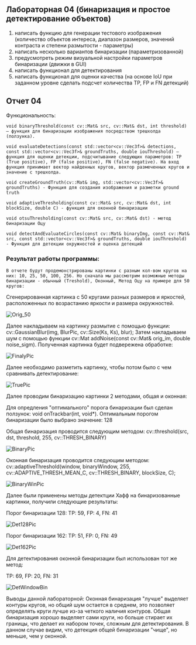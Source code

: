 ## **Лабораторная 04 (бинаризация и простое детектирование объектов)**
1.	написать функцию для генерации тестового изображения (количество объектов интереса, диапазон размеров, значений контраста и степени размытости - параметры)
2.	написать несколько вариантов бинаризации (параметризованной)
3.	предусмотреть режим визуальной настройки параметров бинаризации (движки в GUI)
4.	написать функционал для детектирования
5.	написать функционал для оценки качества (на основе IoU при заданном уровне сделать подсчет количества TP, FP и FN детекций)


## **Отчет 04**
	 
Функциональность:

	void binaryThreshold(const cv::Mat& src, cv::Mat& dst, int threshold) – функция для бинаризации изображения посредством трешхолда (ползунка).
 
	void evaluateDetections(const std::vector<cv::Vec3f>& detections, const std::vector<cv::Vec3f>& groundTruths, double iouThreshold) – функция для оценки детекции, подсчитывание следующих параметров: TP (True positive), FP (false positive), FN (false negative). На вход функция принимает вектор найденных кругов, вектор размеченных кругов и значение с трешхолда.
 
	void createGroundTruth(cv::Mat& img, std::vector<cv::Vec3f>& groundTruths) - Функция для создания изображения и разметки ground truth
 
 	void adaptiveThresholding(const cv::Mat& src, cv::Mat& dst, int blockSize, double C) - функция для оконной бинаризации
  
  	void otsuThresholding(const cv::Mat& src, cv::Mat& dst) - метод бинаризации Оцу
   
   	void detectAndEvaluateCircles(const cv::Mat& binaryImg, const cv::Mat& src, const std::vector<cv::Vec3f>& groundTruths, double iouThreshold) - Функция для детекции окружностей и оценка детекций

### Результат работы программы: 
	В отчете будут продемонстрированы картинки с разным кол-вом кругов на них: 10, 25, 50, 100, 256. Но сначала мы рассмотрим возможные методы бинаризации - обычный (Treshold), Оконный, Метод Оцу на примере для 50 кругов:

 Сгенерированная картинка с 50 кругами разных размеров и яркостей, расположенных по возрастанию яркости и размера окружностей.

 ![Orig_50](/prj.lab/lab04/Cir_50/Original_Image_50.jpg)

Далее накладываем на картинку размытие с помощью функции: cv::GaussianBlur(img, BlurPic, cv::Size(Ks, Ks), blur);
Затем накладываем шум с помощью функции cv::Mat addNoise(const cv::Mat& orig_im, double noise_sigm). Полученная картинка будет подвережена обработке:

 ![FinalyPic](/prj.lab/lab04/ReallyPic.png)
 
Далее необходимо разметить картинку, чтобы потом было с чем сравнивать детектирование:

![TruePic](/prj.lab/lab04/TruePic.png)

Далее проводим бинаризацию картинки 2 методами, общая и оконная:

Для опредления "оптимального" порога бинаризации был сделан ползунок: void onTrackbar(int, void*). Оптимальным порогом бинаризации было выбрано значение: 128

Общая бинаризация проводится следующим методом: cv::threshold(src, dst, threshold, 255, cv::THRESH_BINARY)

![BinaryPic](/prj.lab/lab04/binaryPic.png)

Оконная бинаризация проводится следующим методом: cv::adaptiveThreshold(window, binaryWindow, 255, cv::ADAPTIVE_THRESH_MEAN_C, cv::THRESH_BINARY, blockSize, C);

![BinaryWinPic](/prj.lab/lab04/binaryWindow.png)

Далее были применены методы детектции Хафф на бинаризованные картинки, получили следующие результаты:

Порог бинаризации 128: TP: 59, FP: 4, FN: 41

![Det128Pic](/prj.lab/lab04/Bin128.png)

Порог бинаризации 162: TP: 51, FP: 0, FN: 49

 ![Det162Pic](/prj.lab/lab04/Bin162.png)

Для детектирования оконной бинаризации был использован тот же метод:

TP: 69, FP: 20, FN: 31

![DetWindowBin](/prj.lab/lab04/WindowDetection.png)


Выводы данной лабораторной:
Оконная бинаризация "лучше" выделяет контуры кругов, но общий шум остается в среднем, это позволяет определять круги лучше из-за четкого наличия контуров. Общая бинаризация хорошо выделяет сами круги, но больше стирает их границы, что делает их набором точек, сложным для детектирования. В данном случае видим, что детекция общей бинаризации "чище", но меньше, чем у оконной.
